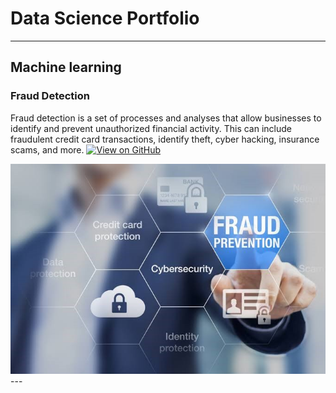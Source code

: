 
# Data Science Portfolio
---
## Machine learning

### Fraud Detection

Fraud detection is a set of processes and analyses that allow businesses to identify and prevent unauthorized financial activity. This can include fraudulent credit card transactions, identify theft, cyber hacking, insurance scams, and more.
[![View on GitHub](https://img.shields.io/badge/GitHub-View_on_GitHub-blue?logo=GitHub)](https://github.com/Abhisheksingh115/fraud_detection)
<center><img src="assets/img/R.jpg"/></center>
---


